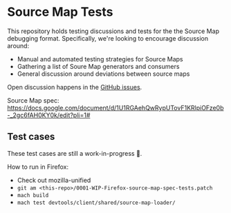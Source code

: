 # Source Map Tests

This repository holds testing discussions and tests for the the Source Map debugging format. Specifically, we're looking to encourage discussion around:

- Manual and automated testing strategies for Source Maps
- Gathering a list of Soure Map generators and consumers
- General discussion around deviations between source maps

Open discussion happens in the [GitHub issues](https://github.com/source-map/source-map-tests/issues).

Source Map spec: https://docs.google.com/document/d/1U1RGAehQwRypUTovF1KRlpiOFze0b-_2gc6fAH0KY0k/edit?pli=1#

## Test cases

These test cases are still a work-in-progress 🚧.

How to run in Firefox:
  * Check out mozilla-unified
  * `git am <this-repo>/0001-WIP-Firefox-source-map-spec-tests.patch`
  * `mach build`
  * `mach test devtools/client/shared/source-map-loader/`
